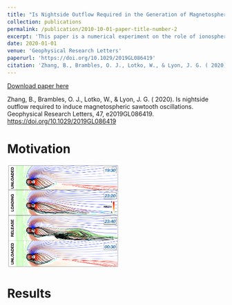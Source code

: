 ```yaml
---
title: "Is Nightside Outflow Required in the Generation of Magnetospheric Sawtooth Oscialltions?"
collection: publications
permalink: /publication/2010-10-01-paper-title-number-2
excerpt: 'This paper is a numerical experiment on the role of ionospheric O+ ion outflow on sawtooth oscilattions, namely whether the location of the source outflow population determines the occurence of sawtooth oscillations. The short answer is no'
date: 2020-01-01
venue: 'Geophysical Research Letters'
paperurl: 'https://doi.org/10.1029/2019GL086419'
citation: 'Zhang, B., Brambles, O. J., Lotko, W., & Lyon, J. G. ( 2020). Is nightside outflow required to induce magnetospheric sawtooth oscillations. Geophysical Research Letters, 47, e2019GL086419. https://doi.org/10.1029/2019GL086419'
---
```


[Download paper here](http://academicpages.github.io/files/paper2.pdf)

Zhang, B., Brambles, O. J., Lotko, W., & Lyon, J. G. ( 2020). Is nightside outflow required to induce magnetospheric sawtooth oscillations. Geophysical Research Letters, 47, e2019GL086419. https://doi.org/10.1029/2019GL086419

Motivation
======
<img src="grl.png" alt="drawing" width="260" style="float: center"/>


Results
======

